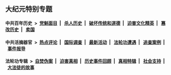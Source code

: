 ## 大纪元特别专题

#### 中共百年历史 &nbsp;>&nbsp; [党魁面目](indexes/nf1176107/README.md?04100430) &nbsp;| &nbsp; [杀人历史](indexes/nf1176106/README.md?04100430) &nbsp;| &nbsp; [破坏传统和道德](indexes/nf1176106/README.md?04100430) &nbsp;| &nbsp; [迫害文化精英](indexes/nf1176111/README.md?04100430) &nbsp;| &nbsp; [篡改历史](indexes/nf1176115/README.md?04100430) &nbsp;| &nbsp; [卖国](indexes/nf1176117/README.md?04100430) 

#### 中共活摘器官 &nbsp;>&nbsp; [热点评论](indexes/nf5879/README.md?04100430) &nbsp;| &nbsp; [国际调查](indexes/nf5947/README.md?04100430) &nbsp;| &nbsp; [最新活动](indexes/nf5883/README.md?04100430) &nbsp;| &nbsp; [法轮功遭遇](indexes/nf5881/README.md?04100430) &nbsp;| &nbsp; [追查案例](indexes/nf5880/README.md?04100430) &nbsp;| &nbsp; [事件报导](indexes/nf5877/README.md?04100430) 

#### 法轮功专辑 &nbsp;>&nbsp; [自焚伪案](indexes/nf5562/README.md?04100430) &nbsp;| &nbsp; [迫害真相](indexes/nf4379/README.md?04100430) &nbsp;| &nbsp; [历史事件回顾](indexes/nf5793/README.md?04100430) &nbsp;| &nbsp; [真相特辑](indexes/nf4389/README.md?04100430) &nbsp;| &nbsp; [社会支持](indexes/nf4386/README.md?04100430) &nbsp;| &nbsp; [大法徒的故事](indexes/nf1147481/README.md?04100430) 


